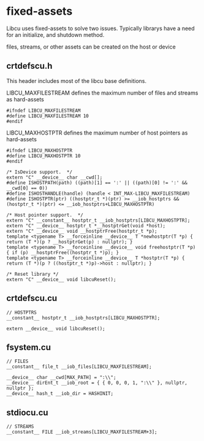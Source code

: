 # fixed-assets

Libcu uses fixed-assets to solve two issues. Typically librarys have a need for an initialize, and shutdown method.

files, streams, or other assets can be created on the host or device

## crtdefscu.h

This header includes most of the libcu base definitions.

LIBCU_MAXFILESTREAM defines the maximum number of files and streams as hard-assets
```
#ifndef LIBCU_MAXFILESTREAM
#define LIBCU_MAXFILESTREAM 10
#endif
```

LIBCU_MAXHOSTPTR defines the maximum number of host pointers as hard-assets
```
#ifndef LIBCU_MAXHOSTPTR
#define LIBCU_MAXHOSTPTR 10
#endif
```

```
/* IsDevice support.  */
extern "C" __device__ char __cwd[];
#define ISHOSTPATH(path) ((path)[1] == ':' || ((path)[0] != ':' && __cwd[0] == 0))
#define ISHOSTHANDLE(handle) (handle < INT_MAX-LIBCU_MAXFILESTREAM)
#define ISHOSTPTR(ptr) ((hostptr_t *)(ptr) >= __iob_hostptrs && (hostptr_t *)(ptr) <= __iob_hostptrs+LIBCU_MAXHOSTPTR)
```

```
/* Host pointer support.  */
extern "C" __constant__ hostptr_t __iob_hostptrs[LIBCU_MAXHOSTPTR];
extern "C" __device__ hostptr_t *__hostptrGet(void *host);
extern "C" __device__ void __hostptrFree(hostptr_t *p);
template <typename T> __forceinline __device__ T *newhostptr(T *p) { return (T *)(p ? __hostptrGet(p) : nullptr); }
template <typename T> __forceinline __device__ void freehostptr(T *p) { if (p) __hostptrFree((hostptr_t *)p); }
template <typename T> __forceinline __device__ T *hostptr(T *p) { return (T *)(p ? ((hostptr_t *)p)->host : nullptr); }
```

```
/* Reset library */
extern "C" __device__ void libcuReset();
```


## crtdefscu.cu

```
// HOSTPTRS
__constant__ hostptr_t __iob_hostptrs[LIBCU_MAXHOSTPTR];
```

```
extern __device__ void libcuReset();
```


## fsystem.cu

```
// FILES
__constant__ file_t __iob_files[LIBCU_MAXFILESTREAM];
```

```
__device__ char __cwd[MAX_PATH] = ":\\";
__device__ dirEnt_t __iob_root = { { 0, 0, 0, 1, ":\\" }, nullptr, nullptr };
__device__ hash_t __iob_dir = HASHINIT;
```


## stdiocu.cu

```
// STREAMS
__constant__ FILE __iob_streams[LIBCU_MAXFILESTREAM+3];
```



